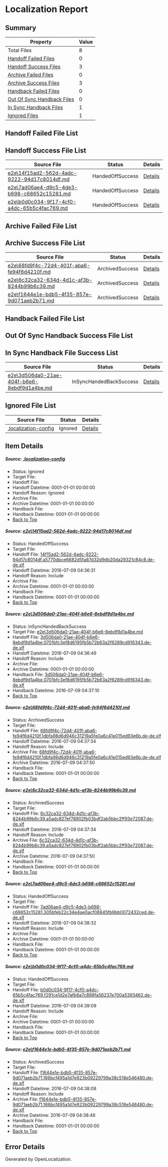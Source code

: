 # <a name='report-top'></a> Localization Report

## Summary
 Property | Value 
 -------- | ----- 
 Total Files | 8
[ Handoff Failed Files ](#handoff-failed-list)| 0
[ Handoff Success Files ](#handoff-success-list)| 3
[ Archive Failed Files ](#archive-failed-list)| 0
[ Archive Success Files ](#archive-success-list)| 3
[ Handback Failed Files ](#handback-failed-list)| 0
[ Out Of Sync Handback Files ](#outofsync-handback-success-list)| 0
[ In Sync Handback Files ](#insync-handback-success-list)| 1
[ Ignored Files ](#ignored-list)| 1

## <a name='handoff-failed-list'></a> Handoff Failed File List

## <a name='handoff-success-list'></a> Handoff Success File List
 Source File | Status | Details 
 ----------- | ------ | ------- 
 [e2e\14f15ad2-562d-4adc-9222-94d17c8014df.md](https://github.com/OpenLocalizationTestOrg/oltest/blob/ece2de7f822937bc56f1186f0437765bd6f2af86/e2e/14f15ad2-562d-4adc-9222-94d17c8014df.md) | HandedOffSuccess | [Details](#1d5dacccfa9d5c2f0a84cf64d9626d1a303085d91)
 [e2e\7ad06ae4-d9c5-4de3-b698-c68652c15281.md](https://github.com/OpenLocalizationTestOrg/oltest/blob/0b6e9c0e8ee2e02ce500231653d94d083a52b75d/e2e/7ad06ae4-d9c5-4de3-b698-c68652c15281.md) | HandedOffSuccess | [Details](#663899f613bbbc1baee8cdbaf0c09310c7b06c045)
 [e2e\b0d0c034-9f17-4cf0-a4dc-65b5c4fac769.md](https://github.com/OpenLocalizationTestOrg/oltest/blob/21f53947b574679de0ca2126458701292bc18f68/e2e/b0d0c034-9f17-4cf0-a4dc-65b5c4fac769.md) | HandedOffSuccess | [Details](#ccb97ff9ca2ac93cb537ec13d0dd24f0c055e7b76)

## <a name='archive-failed-list'></a> Archive Failed File List

## <a name='archive-success-list'></a> Archive Success File List
 Source File | Status | Details 
 ----------- | ------ | ------- 
 [e2e\68fd9f4c-72d4-401f-aba6-fe94f6d4210f.md](https://github.com/OpenLocalizationTestOrg/oltest/blob/d7e06d899948a2f0cb292f56473a9caa9b55607c/e2e/68fd9f4c-72d4-401f-aba6-fe94f6d4210f.md) | ArchivedSuccess | [Details](#3790a9be775c0fb629c05cc0550d88b89abcf7433)
 [e2e\6c32ca32-634d-4d1c-af3b-8244b99b6c39.md](https://github.com/OpenLocalizationTestOrg/oltest/blob/d7e06d899948a2f0cb292f56473a9caa9b55607c/e2e/6c32ca32-634d-4d1c-af3b-8244b99b6c39.md) | ArchivedSuccess | [Details](#489ae3f96bfc298c4c2a34ad6e701e5130a536314)
 [e2e\f1644e1e-bdb5-4f35-857e-9d071aeb2b71.md](https://github.com/OpenLocalizationTestOrg/oltest/blob/379429cc35f6df673dcaef1306cce271056a0e22/e2e/f1644e1e-bdb5-4f35-857e-9d071aeb2b71.md) | ArchivedSuccess | [Details](#c96a73a51a3dddd6986d2909eb77539292f8f6927)

## <a name='handback-failed-list'></a> Handback Failed File List

## <a name='outofsync-handback-success-list'></a> Out Of Sync Handback Success File List

## <a name='insync-handback-success-list'></a> In Sync Handback File Success List
 Source File | Status | Details 
 ----------- | ------ | ------- 
 [e2e\3d506da0-21ae-404f-b6e6-8ebdf9d1a4be.md](https://github.com/OpenLocalizationTestOrg/oltest/blob/179c3c9c4c90845b7fd2e9fa1ebcedd4b87d17ab/e2e/3d506da0-21ae-404f-b6e6-8ebdf9d1a4be.md) | InSyncHandedBackSuccess | [Details](#201f8b9a6847d854ddf7f6b81c982c887dcc83c42)

## <a name='ignored-list'></a> Ignored File List
 Source File | Status | Details 
 ----------- | ------ | ------- 
 [.localization-config](https://github.com/OpenLocalizationTestOrg/oltest/blob/21f53947b574679de0ca2126458701292bc18f68/.localization-config) | Ignored | [Details](#3d4f252ac210baf56311d7e97dcc2db10974dbd20)

## Item Details
##### <a name='3d4f252ac210baf56311d7e97dcc2db10974dbd20'></a> Source: [.localization-config](https://github.com/OpenLocalizationTestOrg/oltest/blob/21f53947b574679de0ca2126458701292bc18f68/.localization-config)
* Status: Ignored
* Target File: 
* Handoff File: 
* Handoff Datetime: 0001-01-01 00:00:00
* Handoff Reason: Ignored
* Archive File: 
* Archive Datetime: 0001-01-01 00:00:00
* Handback File: 
* Handback Datetime: 0001-01-01 00:00:00
* [Back to Top](#report-top)

##### <a name='1d5dacccfa9d5c2f0a84cf64d9626d1a303085d91'></a> Source: [e2e\14f15ad2-562d-4adc-9222-94d17c8014df.md](https://github.com/OpenLocalizationTestOrg/oltest/blob/ece2de7f822937bc56f1186f0437765bd6f2af86/e2e/14f15ad2-562d-4adc-9222-94d17c8014df.md)
* Status: HandedOffSuccess
* Target File: 
* Handoff File: [14f15ad2-562d-4adc-9222-94d17c8014df.a5770dbce6682d5fa87d32d9db20da29321c84c8.de-de.xlf](https://github.com/OpenLocalizationTestOrg/olhandoff-e2e/blob/e660388c175f551f40b87362a941403924041b5a/ol-handoff/OpenLocalizationTestOrg/oltest-dede-fly/ci/ht/14f15ad2-562d-4adc-9222-94d17c8014df.a5770dbce6682d5fa87d32d9db20da29321c84c8.de-de.xlf)
* Handoff Datetime: 2016-07-09 04:36:31
* Handoff Reason: Include
* Archive File: 
* Archive Datetime: 0001-01-01 00:00:00
* Handback File: 
* Handback Datetime: 0001-01-01 00:00:00
* [Back to Top](#report-top)

##### <a name='201f8b9a6847d854ddf7f6b81c982c887dcc83c42'></a> Source: [e2e\3d506da0-21ae-404f-b6e6-8ebdf9d1a4be.md](https://github.com/OpenLocalizationTestOrg/oltest/blob/179c3c9c4c90845b7fd2e9fa1ebcedd4b87d17ab/e2e/3d506da0-21ae-404f-b6e6-8ebdf9d1a4be.md)
* Status: InSyncHandedBackSuccess
* Target File: [e2e\3d506da0-21ae-404f-b6e6-8ebdf9d1a4be.md](https://github.com/OpenLocalizationTestOrg/oltest-dede-fly/blob/bfbf688a437a7792afbe0287f367fb5fc3851797/e2e/3d506da0-21ae-404f-b6e6-8ebdf9d1a4be.md)
* Handoff File: [3d506da0-21ae-404f-b6e6-8ebdf9d1a4be.0701bfc3ef8d6195fb5b72b63a2f6289cd916343.de-de.xlf](https://github.com/OpenLocalizationTestOrg/olhandoff-e2e/blob/35431f25243da64e982722ac7021244061b17698/ol-handoff/OpenLocalizationTestOrg/oltest-dede-fly/ci/ht/3d506da0-21ae-404f-b6e6-8ebdf9d1a4be.0701bfc3ef8d6195fb5b72b63a2f6289cd916343.de-de.xlf)
* Handoff Datetime: 2016-07-09 04:36:49
* Handoff Reason: Include
* Archive File: 
* Archive Datetime: 0001-01-01 00:00:00
* Handback File: [3d506da0-21ae-404f-b6e6-8ebdf9d1a4be.0701bfc3ef8d6195fb5b72b63a2f6289cd916343.de-de.xlf](https://github.com/OpenLocalizationTestOrg/olhandback-e2e/blob/60207b867ce273a88d654e4cdbbe49f72196d6b2/ol-handback/OpenLocalizationTestOrg/oltest-dede-fly/ci/ht/3d506da0-21ae-404f-b6e6-8ebdf9d1a4be.0701bfc3ef8d6195fb5b72b63a2f6289cd916343.de-de.xlf)
* Handback Datetime: 2016-07-09 04:37:10
* [Back to Top](#report-top)

##### <a name='3790a9be775c0fb629c05cc0550d88b89abcf7433'></a> Source: [e2e\68fd9f4c-72d4-401f-aba6-fe94f6d4210f.md](https://github.com/OpenLocalizationTestOrg/oltest/blob/d7e06d899948a2f0cb292f56473a9caa9b55607c/e2e/68fd9f4c-72d4-401f-aba6-fe94f6d4210f.md)
* Status: ArchivedSuccess
* Target File: 
* Handoff File: [68fd9f4c-72d4-401f-aba6-fe94f6d4210f.1dbfa98d6d946c31219a5fe0a6c41e015ed93e6b.de-de.xlf](https://github.com/OpenLocalizationTestOrg/olhandoff-e2e/blob/15bb3df251b75ffd890b617a6c1ff7537a4851f3/ol-handoff/OpenLocalizationTestOrg/oltest-dede-fly/ci/ht/68fd9f4c-72d4-401f-aba6-fe94f6d4210f.1dbfa98d6d946c31219a5fe0a6c41e015ed93e6b.de-de.xlf)
* Handoff Datetime: 2016-07-09 04:37:34
* Handoff Reason: Include
* Archive File: [68fd9f4c-72d4-401f-aba6-fe94f6d4210f.1dbfa98d6d946c31219a5fe0a6c41e015ed93e6b.de-de.xlf](https://github.com/OpenLocalizationTestOrg/olhandoff-e2e/blob/f8867e1e2a67c7a780810ef20106c948d66fca7e/ol-archive/OpenLocalizationTestOrg/oltest-dede-fly/ci/ht/68fd9f4c-72d4-401f-aba6-fe94f6d4210f.1dbfa98d6d946c31219a5fe0a6c41e015ed93e6b.de-de.xlf)
* Archive Datetime: 2016-07-09 04:37:50
* Handback File: 
* Handback Datetime: 0001-01-01 00:00:00
* [Back to Top](#report-top)

##### <a name='489ae3f96bfc298c4c2a34ad6e701e5130a536314'></a> Source: [e2e\6c32ca32-634d-4d1c-af3b-8244b99b6c39.md](https://github.com/OpenLocalizationTestOrg/oltest/blob/d7e06d899948a2f0cb292f56473a9caa9b55607c/e2e/6c32ca32-634d-4d1c-af3b-8244b99b6c39.md)
* Status: ArchivedSuccess
* Target File: 
* Handoff File: [6c32ca32-634d-4d1c-af3b-8244b99b6c39.a5adc827ef78902fb03bdf2ab5bbc2ff93e72087.de-de.xlf](https://github.com/OpenLocalizationTestOrg/olhandoff-e2e/blob/15bb3df251b75ffd890b617a6c1ff7537a4851f3/ol-handoff/OpenLocalizationTestOrg/oltest-dede-fly/ci/ht/6c32ca32-634d-4d1c-af3b-8244b99b6c39.a5adc827ef78902fb03bdf2ab5bbc2ff93e72087.de-de.xlf)
* Handoff Datetime: 2016-07-09 04:37:34
* Handoff Reason: Include
* Archive File: [6c32ca32-634d-4d1c-af3b-8244b99b6c39.a5adc827ef78902fb03bdf2ab5bbc2ff93e72087.de-de.xlf](https://github.com/OpenLocalizationTestOrg/olhandoff-e2e/blob/f8867e1e2a67c7a780810ef20106c948d66fca7e/ol-archive/OpenLocalizationTestOrg/oltest-dede-fly/ci/ht/6c32ca32-634d-4d1c-af3b-8244b99b6c39.a5adc827ef78902fb03bdf2ab5bbc2ff93e72087.de-de.xlf)
* Archive Datetime: 2016-07-09 04:37:50
* Handback File: 
* Handback Datetime: 0001-01-01 00:00:00
* [Back to Top](#report-top)

##### <a name='663899f613bbbc1baee8cdbaf0c09310c7b06c045'></a> Source: [e2e\7ad06ae4-d9c5-4de3-b698-c68652c15281.md](https://github.com/OpenLocalizationTestOrg/oltest/blob/0b6e9c0e8ee2e02ce500231653d94d083a52b75d/e2e/7ad06ae4-d9c5-4de3-b698-c68652c15281.md)
* Status: HandedOffSuccess
* Target File: 
* Handoff File: [7ad06ae4-d9c5-4de3-b698-c68652c15281.305bfeb22c34e4ae0acf08845fb9bb0072432ced.de-de.xlf](https://github.com/OpenLocalizationTestOrg/olhandoff-e2e/blob/531547ec467272cbfd0843755fc5f29bbecf7083/ol-handoff/OpenLocalizationTestOrg/oltest-dede-fly/ci/ht/7ad06ae4-d9c5-4de3-b698-c68652c15281.305bfeb22c34e4ae0acf08845fb9bb0072432ced.de-de.xlf)
* Handoff Datetime: 2016-07-09 04:38:32
* Handoff Reason: Include
* Archive File: 
* Archive Datetime: 0001-01-01 00:00:00
* Handback File: 
* Handback Datetime: 0001-01-01 00:00:00
* [Back to Top](#report-top)

##### <a name='ccb97ff9ca2ac93cb537ec13d0dd24f0c055e7b76'></a> Source: [e2e\b0d0c034-9f17-4cf0-a4dc-65b5c4fac769.md](https://github.com/OpenLocalizationTestOrg/oltest/blob/21f53947b574679de0ca2126458701292bc18f68/e2e/b0d0c034-9f17-4cf0-a4dc-65b5c4fac769.md)
* Status: HandedOffSuccess
* Target File: 
* Handoff File: [b0d0c034-9f17-4cf0-a4dc-65b5c4fac769.f291ce1d2e7afb6a7c888fa56237e700a5393462.de-de.xlf](https://github.com/OpenLocalizationTestOrg/olhandoff-e2e/blob/8575cd515065ec303ae6567b0566820211108ef7/ol-handoff/OpenLocalizationTestOrg/oltest-dede-fly/ci/ht/b0d0c034-9f17-4cf0-a4dc-65b5c4fac769.f291ce1d2e7afb6a7c888fa56237e700a5393462.de-de.xlf)
* Handoff Datetime: 2016-07-09 04:39:09
* Handoff Reason: Include
* Archive File: 
* Archive Datetime: 0001-01-01 00:00:00
* Handback File: 
* Handback Datetime: 0001-01-01 00:00:00
* [Back to Top](#report-top)

##### <a name='c96a73a51a3dddd6986d2909eb77539292f8f6927'></a> Source: [e2e\f1644e1e-bdb5-4f35-857e-9d071aeb2b71.md](https://github.com/OpenLocalizationTestOrg/oltest/blob/379429cc35f6df673dcaef1306cce271056a0e22/e2e/f1644e1e-bdb5-4f35-857e-9d071aeb2b71.md)
* Status: ArchivedSuccess
* Target File: 
* Handoff File: [f1644e1e-bdb5-4f35-857e-9d071aeb2b71.166bcf495a1d7e923b09229799a38c518e546480.de-de.xlf](https://github.com/OpenLocalizationTestOrg/olhandoff-e2e/blob/89392a106d2194459d480fa45592228341cfe6cc/ol-handoff/OpenLocalizationTestOrg/oltest-dede-fly/ci/ht/f1644e1e-bdb5-4f35-857e-9d071aeb2b71.166bcf495a1d7e923b09229799a38c518e546480.de-de.xlf)
* Handoff Datetime: 2016-07-09 04:38:08
* Handoff Reason: Include
* Archive File: [f1644e1e-bdb5-4f35-857e-9d071aeb2b71.166bcf495a1d7e923b09229799a38c518e546480.de-de.xlf](https://github.com/OpenLocalizationTestOrg/olhandoff-e2e/blob/47620d58825469cbfedd066a473e967b9dbfa762/ol-archive/OpenLocalizationTestOrg/oltest-dede-fly/ci/ht/f1644e1e-bdb5-4f35-857e-9d071aeb2b71.166bcf495a1d7e923b09229799a38c518e546480.de-de.xlf)
* Archive Datetime: 2016-07-09 04:38:46
* Handback File: 
* Handback Datetime: 0001-01-01 00:00:00
* [Back to Top](#report-top)


## Error Details

Generated by OpenLocalization.
